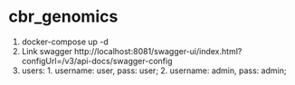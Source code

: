 # cbr_genomics
1) docker-compose up -d
2) Link swagger http://localhost:8081/swagger-ui/index.html?configUrl=/v3/api-docs/swagger-config
3) users: 
         1. username: user, pass: user; 
         2. username: admin, pass: admin;
